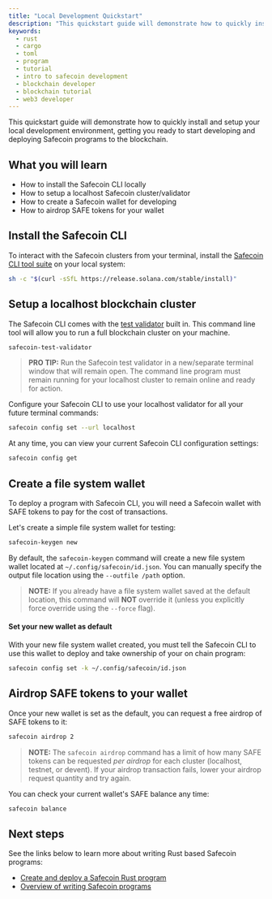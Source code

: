 ```yaml
---
title: "Local Development Quickstart"
description: "This quickstart guide will demonstrate how to quickly install and setup your local Safecoin development environment."
keywords:
  - rust
  - cargo
  - toml
  - program
  - tutorial
  - intro to safecoin development
  - blockchain developer
  - blockchain tutorial
  - web3 developer
---
```


This quickstart guide will demonstrate how to quickly install and setup your local development environment, getting you ready to start developing and deploying Safecoin programs to the blockchain.

## What you will learn

- How to install the Safecoin CLI locally
- How to setup a localhost Safecoin cluster/validator
- How to create a Safecoin wallet for developing
- How to airdrop SAFE tokens for your wallet

## Install the Safecoin CLI

To interact with the Safecoin clusters from your terminal, install the [Safecoin CLI tool suite](./../cli/install-safecoin-cli-tools) on your local system:

```bash
sh -c "$(curl -sSfL https://release.solana.com/stable/install)"
```

## Setup a localhost blockchain cluster

The Safecoin CLI comes with the [test validator](./../developing/test-validator.md) built in. This command line tool will allow you to run a full blockchain cluster on your machine.

```bash
safecoin-test-validator
```

> **PRO TIP:**
> Run the Safecoin test validator in a new/separate terminal window that will remain open. The command line program must remain running for your localhost cluster to remain online and ready for action.

Configure your Safecoin CLI to use your localhost validator for all your future terminal commands:

```bash
safecoin config set --url localhost
```

At any time, you can view your current Safecoin CLI configuration settings:

```bash
safecoin config get
```

## Create a file system wallet

To deploy a program with Safecoin CLI, you will need a Safecoin wallet with SAFE tokens to pay for the cost of transactions.

Let's create a simple file system wallet for testing:

```bash
safecoin-keygen new
```

By default, the `safecoin-keygen` command will create a new file system wallet located at `~/.config/safecoin/id.json`. You can manually specify the output file location using the `--outfile /path` option.

> **NOTE:**
> If you already have a file system wallet saved at the default location, this command will **NOT** override it (unless you explicitly force override using the `--force` flag).

#### Set your new wallet as default

With your new file system wallet created, you must tell the Safecoin CLI to use this wallet to deploy and take ownership of your on chain program:

```bash
safecoin config set -k ~/.config/safecoin/id.json
```

## Airdrop SAFE tokens to your wallet

Once your new wallet is set as the default, you can request a free airdrop of SAFE tokens to it:

```bash
safecoin airdrop 2
```

> **NOTE:**
> The `safecoin airdrop` command has a limit of how many SAFE tokens can be requested _per airdrop_ for each cluster (localhost, testnet, or devent). If your airdrop transaction fails, lower your airdrop request quantity and try again.

You can check your current wallet's SAFE balance any time:

```bash
safecoin balance
```

## Next steps

See the links below to learn more about writing Rust based Safecoin programs:

- [Create and deploy a Safecoin Rust program](./rust.md)
- [Overview of writing Safecoin programs](../developing/on-chain-programs/overview)

